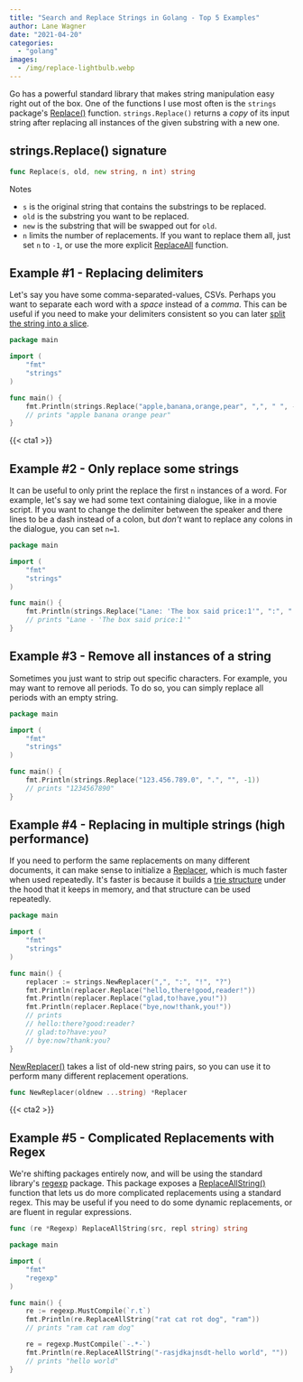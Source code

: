 ```yaml
---
title: "Search and Replace Strings in Golang - Top 5 Examples"
author: Lane Wagner
date: "2021-04-20"
categories: 
  - "golang"
images:
  - /img/replace-lightbulb.webp
---
```


Go has a powerful standard library that makes string manipulation easy right out of the box. One of the functions I use most often is the `strings` package's [Replace()](https://golang.org/pkg/strings/#Replace) function. `strings.Replace()` returns a _copy_ of its input string after replacing all instances of the given substring with a new one.

## strings.Replace() signature

```go
func Replace(s, old, new string, n int) string
```

Notes

- `s` is the original string that contains the substrings to be replaced.
- `old` is the substring you want to be replaced.
- `new` is the substring that will be swapped out for `old`.
- `n` limits the number of replacements. If you want to replace them all, just set `n` to `-1`, or use the more explicit [ReplaceAll](https://golang.org/pkg/strings/#ReplaceAll) function.

## Example #1 - Replacing delimiters

Let's say you have some comma-separated-values, CSVs. Perhaps you want to separate each word with a _space_ instead of a _comma_. This can be useful if you need to make your delimiters consistent so you can later [split the string into a slice](https://qvault.io/golang/split-strings-golang/).

```go
package main

import (
    "fmt"
    "strings"
)

func main() {
    fmt.Println(strings.Replace("apple,banana,orange,pear", ",", " ", -1))
    // prints "apple banana orange pear"
}
```

{{< cta1 >}}

## Example #2 - Only replace some strings

It can be useful to only print the replace the first `n` instances of a word. For example, let's say we had some text containing dialogue, like in a movie script. If you want to change the delimiter between the speaker and there lines to be a dash instead of a colon, but _don't_ want to replace any colons in the dialogue, you can set `n=1`.

```go
package main

import (
    "fmt"
    "strings"
)

func main() {
    fmt.Println(strings.Replace("Lane: 'The box said price:1'", ":", " -", 1))
    // prints "Lane - 'The box said price:1'"
}
```

## Example #3 - Remove all instances of a string

Sometimes you just want to strip out specific characters. For example, you may want to remove all periods. To do so, you can simply replace all periods with an empty string.

```go
package main

import (
    "fmt"
    "strings"
)

func main() {
    fmt.Println(strings.Replace("123.456.789.0", ".", "", -1))
    // prints "1234567890"
}
```

## Example #4 - Replacing in multiple strings (high performance)

If you need to perform the same replacements on many different documents, it can make sense to initialize a [Replacer](https://golang.org/pkg/strings/#Replacer), which is much faster when used repeatedly. It's faster is because it builds a [trie structure](https://en.wikipedia.org/wiki/Trie) under the hood that it keeps in memory, and that structure can be used repeatedly.

```go
package main

import (
    "fmt"
    "strings"
)

func main() {
    replacer := strings.NewReplacer(",", ":", "!", "?")
    fmt.Println(replacer.Replace("hello,there!good,reader!"))
    fmt.Println(replacer.Replace("glad,to!have,you!"))
    fmt.Println(replacer.Replace("bye,now!thank,you!"))
    // prints
    // hello:there?good:reader?
    // glad:to?have:you?
    // bye:now?thank:you?
}
```

[NewReplacer()](https://golang.org/pkg/strings/#NewReplacer) takes a list of old-new string pairs, so you can use it to perform many different replacement operations.

```go
func NewReplacer(oldnew ...string) *Replacer
```

{{< cta2 >}}

## Example #5 - Complicated Replacements with Regex

We're shifting packages entirely now, and will be using the standard library's [regexp](https://golang.org/pkg/regexp) package. This package exposes a [ReplaceAllString()](https://golang.org/pkg/regexp/#Regexp.ReplaceAllString) function that lets us do more complicated replacements using a standard regex. This may be useful if you need to do some dynamic replacements, or are fluent in regular expressions.

```go
func (re *Regexp) ReplaceAllString(src, repl string) string
```

```go
package main

import (
    "fmt"
    "regexp"
)

func main() {
    re := regexp.MustCompile(`r.t`)
    fmt.Println(re.ReplaceAllString("rat cat rot dog", "ram"))
    // prints "ram cat ram dog"

    re = regexp.MustCompile(`-.*-`)
    fmt.Println(re.ReplaceAllString("-rasjdkajnsdt-hello world", ""))
    // prints "hello world"
}
```
